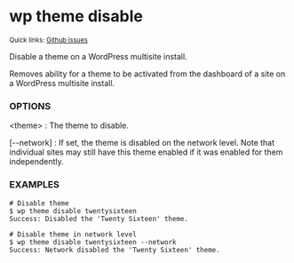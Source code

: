 # wp theme disable

<small>Quick links: <a href="https://github.com/issues?q=is%3Aopen+label%3Acommand%3Atheme-disable+sort%3Aupdated-desc+org%3Awp-cli">Github issues</a></small>

Disable a theme on a WordPress multisite install.

Removes ability for a theme to be activated from the dashboard of a site
on a WordPress multisite install.

### OPTIONS

&lt;theme&gt;
: The theme to disable.

[\--network]
: If set, the theme is disabled on the network level. Note that
individual sites may still have this theme enabled if it was
enabled for them independently.

### EXAMPLES

    # Disable theme
    $ wp theme disable twentysixteen
    Success: Disabled the 'Twenty Sixteen' theme.

    # Disable theme in network level
    $ wp theme disable twentysixteen --network
    Success: Network disabled the 'Twenty Sixteen' theme.


